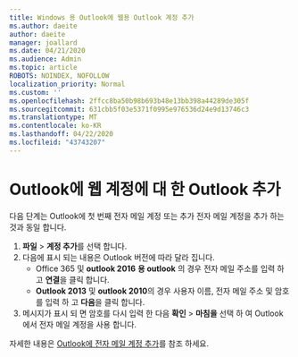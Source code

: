 ```yaml
---
title: Windows 용 Outlook에 웹용 Outlook 계정 추가
ms.author: daeite
author: daeite
manager: joallard
ms.date: 04/21/2020
ms.audience: Admin
ms.topic: article
ROBOTS: NOINDEX, NOFOLLOW
localization_priority: Normal
ms.custom: ''
ms.openlocfilehash: 2ffcc8ba50b98b693b48e13bb398a44289de305f
ms.sourcegitcommit: 631cbb5f03e5371f0995e976536d24e9d13746c3
ms.translationtype: MT
ms.contentlocale: ko-KR
ms.lasthandoff: 04/22/2020
ms.locfileid: "43743207"
---
```

# <a name="add-your-outlook-on-the-web-account-to-outlook"></a>Outlook에 웹 계정에 대 한 Outlook 추가

다음 단계는 Outlook에 첫 번째 전자 메일 계정 또는 추가 전자 메일 계정을 추가 하는 것과 동일 합니다.

1. **파일** > **계정 추가**를 선택 합니다.
1. 다음에 표시 되는 내용은 Outlook 버전에 따라 달라 집니다.
    - Office 365 및 **outlook 2016** **용 outlook** 의 경우 전자 메일 주소를 입력 하 고 **연결**을 클릭 합니다.
    - **Outlook 2013** 및 **outlook 2010**의 경우 사용자 이름, 전자 메일 주소 및 암호를 입력 하 고 **다음**을 클릭 합니다.
1. 메시지가 표시 되 면 암호를 다시 입력 한 다음 **확인** > **마침을** 선택 하 여 Outlook에서 전자 메일 계정을 사용 합니다.

자세한 내용은 [Outlook에 전자 메일 계정 추가](https://support.office.com/article/6e27792a-9267-4aa4-8bb6-c84ef146101b)를 참조 하세요.